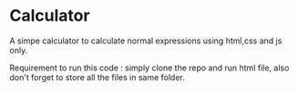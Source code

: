 # Calculator

A simpe calculator to calculate normal expressions
using html,css and js only.

Requirement to run this code :
simply clone the repo and run html file, also don't forget to  store all the files in same folder.
